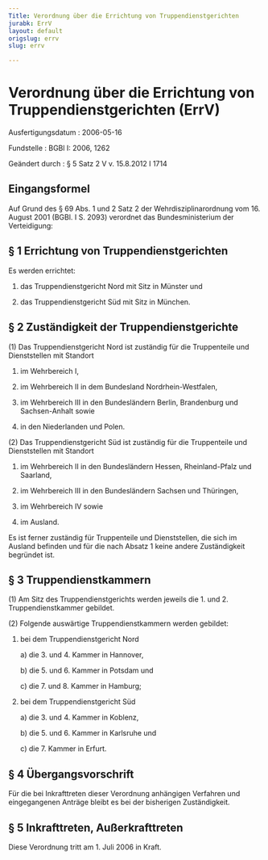 ```yaml
---
Title: Verordnung über die Errichtung von Truppendienstgerichten
jurabk: ErrV
layout: default
origslug: errv
slug: errv

---
```


# Verordnung über die Errichtung von Truppendienstgerichten (ErrV)

Ausfertigungsdatum
:   2006-05-16

Fundstelle
:   BGBl I: 2006, 1262

Geändert durch
:   § 5 Satz 2 V v. 15.8.2012 I 1714



## Eingangsformel

Auf Grund des § 69 Abs. 1 und 2 Satz 2 der Wehrdisziplinarordnung vom
16\. August 2001 (BGBl. I S. 2093) verordnet das Bundesministerium der
Verteidigung:


## § 1 Errichtung von Truppendienstgerichten

Es werden errichtet:

1.  das Truppendienstgericht Nord mit Sitz in Münster und


2.  das Truppendienstgericht Süd mit Sitz in München.





## § 2 Zuständigkeit der Truppendienstgerichte

(1) Das Truppendienstgericht Nord ist zuständig für die Truppenteile
und Dienststellen mit Standort

1.  im Wehrbereich I,


2.  im Wehrbereich II in dem Bundesland Nordrhein-Westfalen,


3.  im Wehrbereich III in den Bundesländern Berlin, Brandenburg und
    Sachsen-Anhalt sowie


4.  in den Niederlanden und Polen.




(2) Das Truppendienstgericht Süd ist zuständig für die Truppenteile
und Dienststellen mit Standort

1.  im Wehrbereich II in den Bundesländern Hessen, Rheinland-Pfalz und
    Saarland,


2.  im Wehrbereich III in den Bundesländern Sachsen und Thüringen,


3.  im Wehrbereich IV sowie


4.  im Ausland.



Es ist ferner zuständig für Truppenteile und Dienststellen, die sich
im Ausland befinden und für die nach Absatz 1 keine andere
Zuständigkeit begründet ist.


## § 3 Truppendienstkammern

(1) Am Sitz des Truppendienstgerichts werden jeweils die 1. und 2.
Truppendienstkammer gebildet.

(2) Folgende auswärtige Truppendienstkammern werden gebildet:

1.  bei dem Truppendienstgericht Nord

    a)  die 3. und 4. Kammer in Hannover,


    b)  die 5. und 6. Kammer in Potsdam und


    c)  die 7. und 8. Kammer in Hamburg;





2.  bei dem Truppendienstgericht Süd

    a)  die 3. und 4. Kammer in Koblenz,


    b)  die 5. und 6. Kammer in Karlsruhe und


    c)  die 7. Kammer in Erfurt.








## § 4 Übergangsvorschrift

Für die bei Inkrafttreten dieser Verordnung anhängigen Verfahren und
eingegangenen Anträge bleibt es bei der bisherigen Zuständigkeit.


## § 5 Inkrafttreten, Außerkrafttreten

Diese Verordnung tritt am 1. Juli 2006 in Kraft.

